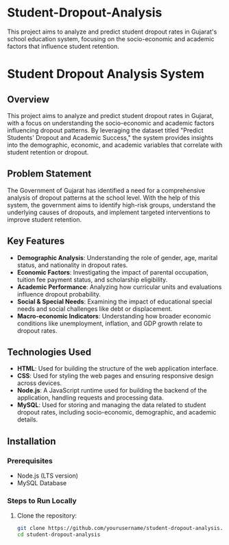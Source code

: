 # Student-Dropout-Analysis
This project aims to analyze and predict student dropout rates in Gujarat's school education system, focusing on the socio-economic and academic factors that influence student retention. 
# Student Dropout Analysis System

## Overview
This project aims to analyze and predict student dropout rates in Gujarat, with a focus on understanding the socio-economic and academic factors influencing dropout patterns. By leveraging the dataset titled "Predict Students' Dropout and Academic Success," the system provides insights into the demographic, economic, and academic variables that correlate with student retention or dropout.

## Problem Statement
The Government of Gujarat has identified a need for a comprehensive analysis of dropout patterns at the school level. With the help of this system, the government aims to identify high-risk groups, understand the underlying causes of dropouts, and implement targeted interventions to improve student retention.

## Key Features
- **Demographic Analysis**: Understanding the role of gender, age, marital status, and nationality in dropout rates.
- **Economic Factors**: Investigating the impact of parental occupation, tuition fee payment status, and scholarship eligibility.
- **Academic Performance**: Analyzing how curricular units and evaluations influence dropout probability.
- **Social & Special Needs**: Examining the impact of educational special needs and social challenges like debt or displacement.
- **Macro-economic Indicators**: Understanding how broader economic conditions like unemployment, inflation, and GDP growth relate to dropout rates.

## Technologies Used
- **HTML**: Used for building the structure of the web application interface.
- **CSS**: Used for styling the web pages and ensuring responsive design across devices.
- **Node.js**: A JavaScript runtime used for building the backend of the application, handling requests and processing data.
- **MySQL**: Used for storing and managing the data related to student dropout rates, including socio-economic, demographic, and academic details.

## Installation

### Prerequisites
- Node.js (LTS version)
- MySQL Database

### Steps to Run Locally
1. Clone the repository:
   ```bash
   git clone https://github.com/yourusername/student-dropout-analysis.git
   cd student-dropout-analysis
